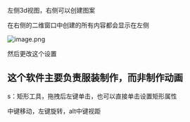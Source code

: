 左侧3d视图，右侧可以创建图案

在右侧的二维窗口中创建的所有内容都会显示在左侧

![image.png](https://cdn.jsdelivr.net/gh/ymingZ/note-gen-image-sync@main/2025-05/e6a0b8f5-94b8-4748-9c5a-a93be11b228c.png)

然后更改这个设置

## 这个软件主要负责服装制作，而非制作动画

s：矩形工具，拖拽后左键单击，也可以直接单击设置矩形属性

中键移动，左键旋转，alt中键视距
